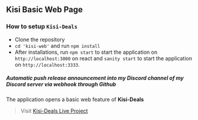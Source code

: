 ## Kisi Basic Web Page

### How to setup `Kisi-Deals`

- Clone the repository
- `cd 'kisi-web'` and run `npm install`
- After installations, run `npm start` to start the application on `http://localhost:3000` on react and `sanity start` to start the application on `http://localhost:3333`.

##### Automatic push release announcement into my Discord channel of my Discord server via webhook through Github

The application opens a basic web feature of **Kisi-Deals** 

> Visit [Kisi-Deals Live Project](https://kisi-web.netlify.app/)